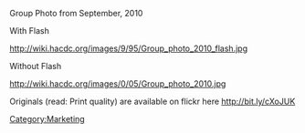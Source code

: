 Group Photo from September, 2010

With Flash

<http://wiki.hacdc.org/images/9/95/Group_photo_2010_flash.jpg>

Without Flash

<http://wiki.hacdc.org/images/0/05/Group_photo_2010.jpg>

Originals (read: Print quality) are available on flickr here
<http://bit.ly/cXoJUK>

[Category:Marketing](Category:Marketing "wikilink")
